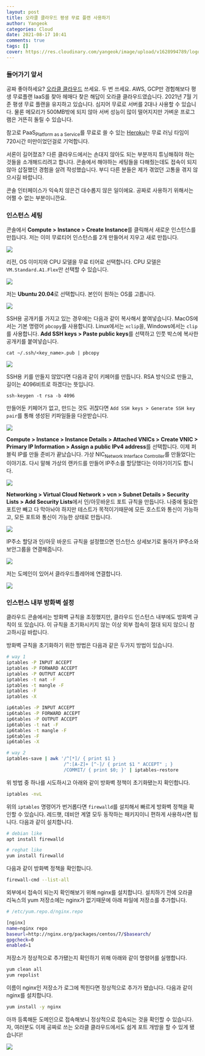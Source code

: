 ```yaml
---
layout: post
title: 오라클 클라우드 평생 무료 플랜 사용하기
author: Yangeok
categories: Cloud
date: 2021-08-17 10:41
comments: true
tags: []
cover: https://res.cloudinary.com/yangeok/image/upload/v1628994789/logo/posts/oracle-cloud.jpg
--- 
```


### 들어가기 앞서
공짜 좋아하세요? [오라클 클라우드](https://www.oracle.com/kr/cloud) 쓰세요. 두 번 쓰세요. AWS, GCP만 경험해보다 평생 무료플랜 IaaS를 찾아 헤매다 찾은 해답이 오라클 클라우드였습니다. 2021년 7월 기준 평생 무료 플랜을 유지하고 있습니다. 심지어 무료로 서버를 2대나 사용할 수 있습니다. 물론 메모리가 500MB밖에 되지 않아 서버 성능이 많이 떨어지지만 가벼운 프로그램은 거뜬히 돌릴 수 있습니다.

참고로 PaaS<sub>Platform as a Service</sub>를 무료로 쓸 수 있는 [Heroku](https://www.heroku.com/)는 무료 러닝 타임이 720시간 미만이었던걸로 기억합니다.

서론이 길어졌죠? 다른 클라우드에서는 손대지 않아도 되는 부분까지 튜닝해줘야 하는 것들을 소개해드리려고 합니다. 콘솔에서 해야하는 세팅들을 다해줬는데도 접속이 되지 않아 삽질했던 경험을 살려 작성했습니다. 부디 다른 분들은 제가 겪었던 고통을 겪지 않으시길 바랍니다.

콘솔 인터페이스가 익숙치 않은건 대수롭지 않은 일이에요. 공짜로 사용하기 위해서는 어쩔 수 없는 부분이니깐요.

### 인스턴스 세팅

콘솔에서 **Compute > Instance > Create Instance**를 클릭해서 새로운 인스턴스를 만듭니다.  저는 이미 무료티어 인스턴스를 2개 만들어서 지우고 새로 만듭니다.

![](https://res.cloudinary.com/yangeok/image/upload/v1628994243/oracle-cloud/Bildschirmfoto_2021-08-01_um_8.13.29_PM_Kopie.png)

리전, OS 이미지와 CPU 모델을 무료 티어로 선택합니다. CPU 모델은 `VM.Standard.A1.Flex`만 선택할 수 있습니다. 

![](https://res.cloudinary.com/yangeok/image/upload/v1628601395/oracle-cloud/Bildschirmfoto_2021-08-01_um_8.14.09_PM.png)

저는 **Ubuntu 20.04**로 선택합니다. 본인이 원하는 OS를 고릅니다.

![](https://res.cloudinary.com/yangeok/image/upload/v1628601398/oracle-cloud/Bildschirmfoto_2021-08-01_um_8.14.50_PM.png)


SSH용 공개키를 가지고 있는 경우에는 다음과 같이 복사해서 붙여넣습니다. MacOS에서는 기본 명령어 `pbcopy`를 사용합니다. Linux에서는 `xclip`을, Windows에서는 `clip`를 사용합니다. **Add SSH keys > Paste public keys**를 선택하고 인풋 박스에 복사한 공개키를 붙여넣습니다.
```
cat ~/.ssh/<key_name>.pub | pbcopy
```

![](https://res.cloudinary.com/yangeok/image/upload/v1628601397/oracle-cloud/Bildschirmfoto_2021-08-01_um_8.15.07_PM.png)

SSH용 키를 만들지 않았다면 다음과 같이 키페어를 만듭니다. RSA 방식으로 만들고, 길이는 4096비트로 하겠다는 뜻입니다.
```
ssh-keygen -t rsa -b 4096
```

만들어둔 키페어가 없고, 만드는 것도 귀찮다면 `Add SSH keys > Generate SSH key pair`를 통해 생성된 키파일들을 다운받습니다.

![](https://res.cloudinary.com/yangeok/image/upload/v1628601397/oracle-cloud/Bildschirmfoto_2021-08-01_um_8.15.04_PM.png)

**Compute > Instance > Instance Details > Attached VNICs > Create VNIC > Primary IP Information > Assign a public IPv4 address**를 선택합니다. 이제 퍼블릭 IP를 만들 준비가 끝났습니다. 가상 NIC<sub>Network Interface Controller</sub>를 만들었다는 이야기죠. 다시 말해 가상의 랜카드를 만들어 IP주소를 할당했다는 이야기이기도 합니다.

![](https://res.cloudinary.com/yangeok/image/upload/v1628601397/oracle-cloud/Bildschirmfoto_2021-08-01_um_8.25.23_PM.png)

**Networking > Virtual Cloud Network > vcn > Subnet Details > Security Lists > Add Security Lists**에서 인/아웃바운드 포트 규칙을 만듭니다. 나중에 필요한 포트만 빼고 다 막아놔야 하지만 테스트가 목적이기때문에 모든 호스트와 통신이 가능하고, 모든 포트와 통신이 가능한 상태로 만듭니다.

![](https://res.cloudinary.com/yangeok/image/upload/v1628601397/oracle-cloud/Bildschirmfoto_2021-08-01_um_8.25.23_PM.png)

IP주소 할당과 인/아웃 바운드 규칙을 설정했으면 인스턴스 상세보기로 돌아가 IP주소와 보안그룹을 연결해줍니다.

![](https://res.cloudinary.com/yangeok/image/upload/v1628601398/oracle-cloud/Bildschirmfoto_2021-08-01_um_8.20.36_PM.png)

저는 도메인이 있어서 클라우드플레어에 연결합니다.

![](https://res.cloudinary.com/yangeok/image/upload/v1628601396/oracle-cloud/Bildschirmfoto_2021-08-08_um_8.42.27_PM.png)

### 인스턴스 내부 방화벽 설정

클라우드 콘솔에서는 방화벽 규칙을 조정했지만, 클라우드 인스턴스 내부에도 방화벽 규칙이 또 있습니다. 이 규칙을 초기화시키지 않는 이상 외부 접속이 절대 되지 않으니 참고하시길 바랍니다.

방화벽 규칙을 초기화하기 위한 방법은 다음과 같은 두가지 방법이 있습니다.
```sh
# way 1
iptables -P INPUT ACCEPT
iptables -P FORWARD ACCEPT
iptables -P OUTPUT ACCEPT
iptables -t nat -F
iptables -t mangle -F
iptables -F
iptables -X

ip6tables -P INPUT ACCEPT
ip6tables -P FORWARD ACCEPT
ip6tables -P OUTPUT ACCEPT
ip6tables -t nat -F
ip6tables -t mangle -F
ip6tables -F
ip6tables -X

# way 2
iptables-save | awk '/^[*]/ { print $1 } 
                     /^:[A-Z]+ [^-]/ { print $1 " ACCEPT" ; }
                     /COMMIT/ { print $0; }' | iptables-restore
```

위 방법 중 하나를 시도하시고 아래와 같이 방화벽 정책이 초기화됐는지 확인합니다.
```sh
iptables -nvL
```

위의 `iptables` 명령어가 번거롭다면 `firewalld`를 설치해서 빠르게 방화벽 정책을 확인할 수 있습니다. 레드햇, 데비안 계열 모두 동작하는 패키지이니 편하게 사용하시면 됩니다. 다음과 같이 설치합니다.
```sh
# debian like
apt install firewalld

# reghat like
yum install firewalld
```

다음과 같이 방화벽 정책을 확인합니다.
```sh
firewall-cmd --list-all
```

외부에서 접속이 되는지 확인해보기 위해 nginx를 설치합니다. 설치하기 전에 오라클 리눅스의 yum 저장소에는 nginx가 없기때문에 아래 파일에 저장소를 추가합니다.

```sh
# /etc/yum.repo.d/nginx.repo

[nginx]
name=nginx repo
baseurl=http://nginx.org/packages/centos/7/$basearch/
gpgcheck=0
enabled=1
```

저장소가 정상적으로 추가됐는지 확인하기 위해 아래와 같이 명령어를 실행합니다.

```sh
yum clean all
yum repolist
```

이름이 nginx인 저장소가 로그에 찍힌다면 정상적으로 추가가 됐습니다. 다음과 같이 nginx를 설치합니다.

```sh
yum install -y nginx
```

아까 등록해둔 도메인으로 접속해보니 정상적으로 접속되는 것을 확인할 수 있습니다. 자, 여러분도 이제 공짜로 쓰는 오라클 클라우드에서도 쉽게 포트 개방을 할 수 있게 됐습니다!

![](https://res.cloudinary.com/yangeok/image/upload/v1628601392/oracle-cloud/Bildschirmfoto_2021-08-10_um_9.42.04_PM.png)